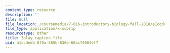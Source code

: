 ```yaml
---
content_type: resource
description: ''
file: null
file_location: /coursemedia/7-016-introductory-biology-fall-2018/a1ccdedb8f9a585b830e68ac74904ef7_JuwErrBz3b4.vtt
file_type: application/x-subrip
resourcetype: Other
title: 3play caption file
uid: a1ccdedb-8f9a-585b-830e-68ac74904ef7
---
```

